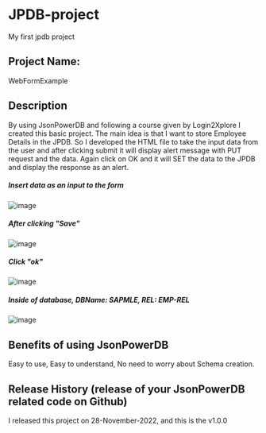 # JPDB-project
My first jpdb project
## Project Name: 
WebFormExample


## Description
By using JsonPowerDB and following a course given by Login2Xplore I created this basic project.
The main idea is that I want to store Employee Details in the JPDB. So I developed the HTML file to take the input data from the user and after clicking submit it will display alert message with PUT request and the data. Again click on OK and it will SET the data to the JPDB and display the response as an alert.

##### Insert data as an input to the form
![image](https://user-images.githubusercontent.com/93487284/204159863-04281907-516c-4549-96d3-28aeb74e6329.png)

##### After clicking "Save"
![image](https://user-images.githubusercontent.com/93487284/204159802-f1b8c68a-e2e0-4179-8369-f2997b946eb3.png)

##### Click "ok"
![image](https://user-images.githubusercontent.com/93487284/204159914-45653102-2638-4454-888a-565d844740fe.png)

##### Inside of database, DBName: SAPMLE, REL: EMP-REL
![image](https://user-images.githubusercontent.com/93487284/204160011-9827ab62-88db-424d-a543-54cc3f0c5401.png)


## Benefits of using JsonPowerDB
Easy to use, Easy to understand, No need to worry about Schema creation.


## Release History (release of your JsonPowerDB related code on Github)
I released this project on 28-November-2022, and this is the v1.0.0
